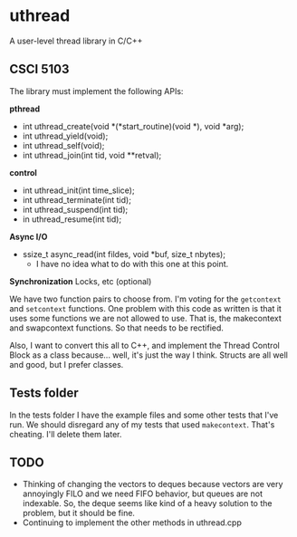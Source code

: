 # uthread
A user-level thread library in C/C++

## CSCI 5103

The library must implement the following APIs:

**pthread**

* int uthread_create(void *(*start_routine)(void *), void *arg);
* int uthread_yield(void);
* int uthread_self(void);
* int uthread_join(int tid, void **retval);

**control**

* int uthread_init(int time_slice);
* int uthread_terminate(int tid);
* int uthread_suspend(int tid);
* in uthread_resume(int tid);

**Async I/O**

* ssize_t async_read(int fildes, void *buf, size_t nbytes);
    * I have no idea what to do with this one at this point.

**Synchronization** Locks, etc (optional)

We have two function pairs to choose from. I'm voting for the `getcontext` and `setcontext` functions. One problem with this code as written is that it uses some functions we are not allowed to use. That is, the makecontext and swapcontext functions. So that needs to be rectified.

Also, I want to convert this all to C++, and implement the Thread Control Block as a class because... well, it's just the way I think. Structs are all well and good, but I prefer classes.

## Tests folder

In the tests folder I have the example files and some other tests that I've run. We should disregard any of my tests that used `makecontext`. That's cheating. I'll delete them later.

## TODO

* Thinking of changing the vectors to deques because vectors are very annoyingly FILO and we need FIFO behavior, but queues are not indexable. So, the deque seems like kind of a heavy solution to the problem, but it should be fine.
* Continuing to implement the other methods in uthread.cpp
